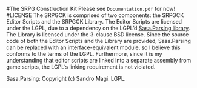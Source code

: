 #The SRPG Construction Kit
Please see `Documentation.pdf` for now!
#LICENSE
The SRPGCK is comprised of two components: the SRPGCK Editor Scripts and the SRPGCK Library. The Editor Scripts are licensed under the LGPL, due to a dependency on the LGPL’d [Sasa.Parsing library]( http://sourceforge.net/projects/sasa/ "Sasa Library"). The Library is licensed under the 3-clause BSD license.
Since the source code of both the Editor Scripts and the Library are provided, Sasa.Parsing can be replaced with an interface-equivalent module, so I believe this conforms to the terms of the LGPL. Furthermore, since it is my understanding that editor scripts are linked into a separate assembly from game scripts, the LGPL’s linking requirement is not violated.

Sasa.Parsing: Copyright (c) Sandro Magi. LGPL.